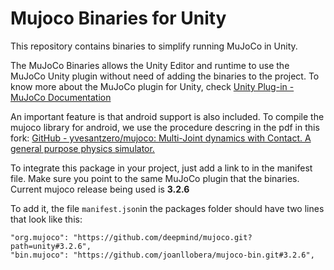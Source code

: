 # Mujoco Binaries for Unity

This repository contains binaries to simplify running MuJoCo in Unity.

The MuJoCo Binaries allows the Unity Editor and runtime to use the MuJoCo Unity plugin without need of adding the binaries to the project. To know more about the MuJoCo plugin for Unity, check [Unity Plug-in - MuJoCo Documentation](https://mujoco.readthedocs.io/en/latest/unity.html)

An important feature is that android support is also included. To compile the mujoco library for android, we use the procedure descring in the pdf in this fork: [GitHub - yvesantzero/mujoco: Multi-Joint dynamics with Contact. A general purpose physics simulator.](https://github.com/yvesantzero/mujoco)

To integrate this package in your project, just add a link to in the manifest file. Make sure you point to the same MuJoCo plugin that the binaries. Current mujoco release being used is **3.2.6**

To add it, the file  `manifest.json`in the packages folder should have two lines that look like this: 

```
"org.mujoco": "https://github.com/deepmind/mujoco.git?path=unity#3.2.6",
"bin.mujoco": "https://github.com/joanllobera/mujoco-bin.git#3.2.6",
```
